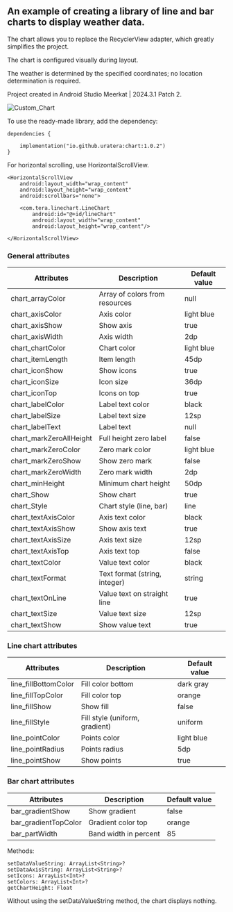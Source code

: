 ## An example of creating a library of line and bar charts to display weather data.

The chart allows you to replace the RecyclerView adapter, which greatly simplifies the project.

The chart is configured visually during layout.

The weather is determined by the specified coordinates; no location determination is required.

Project created in Android Studio Meerkat | 2024.3.1 Patch 2.

![Custom_Chart](https://github.com/user-attachments/assets/743f7b5a-e1d3-45e9-97d4-27f2e7ca1561)

To use the ready-made library, add the dependency:
```
dependencies {

    implementation("io.github.uratera:chart:1.0.2")
}
```
For horizontal scrolling, use HorizontalScrollView.
```
<HorizontalScrollView
    android:layout_width="wrap_content"
    android:layout_height="wrap_content"
    android:scrollbars="none">

    <com.tera.linechart.LineChart
        android:id="@+id/lineChart"
        android:layout_width="wrap_content"
        android:layout_height="wrap_content"/>

</HorizontalScrollView>
```

### General attributes
|Attributes	|Description	|Default value
|-------------------------|------------------------|--------------|
chart_arrayColor	|Array of colors from resources	|null
chart_axisColor	|Axis color	|light blue
chart_axisShow	|Show axis	|true
chart_axisWidth	|Axis width	|2dp
chart_chartColor	|Chart color	|light blue
chart_itemLength	|Item length	|45dp
chart_iconShow	|Show icons	|true
chart_iconSize	|Icon size	|36dp
chart_iconTop	|Icons on top	|true
chart_labelColor	|Label text color	|black
chart_labelSize	|Label text size	|12sp
chart_labelText	|Label text	|null
chart_markZeroAllHeight	|Full height zero label	|false
chart_markZeroColor	|Zero mark color	|light blue
chart_markZeroShow	|Show zero mark	|false
chart_markZeroWidth	|Zero mark width	|2dp
chart_minHeight	|Minimum chart height	|50dp
chart_Show	|Show chart	|true
chart_Style	|Chart style (line, bar)	|line
chart_textAxisColor	|Axis text color	|black
chart_textAxisShow	|Show axis text	|true
chart_textAxisSize	|Axis text size	|12sp
chart_textAxisTop	|Axis text top	|false
chart_textColor	|Value text color	|black
chart_textFormat	|Text format (string, integer)	|string
chart_textOnLine	|Value text on straight line	   |true
chart_textSize	|Value text size	|12sp
chart_textShow	|Show value text	|true 

### Line chart attributes
|Attributes	|Description	|Default value
|------------------------|------------------------|--------------|
line_fillBottomColor	|Fill color bottom	|dark gray
line_fillTopColor	|Fill color top	|orange
line_fillShow	|Show fill	|false
line_fillStyle	|Fill style (uniform, gradient)	|uniform
line_pointColor	|Points color	|light blue
line_pointRadius	|Points radius	|5dp
line_pointShow	|Show points	|true

### Bar chart attributes
|Attributes	|Description	|Default value
|-----------------------|------------------------|-------------|
bar_gradientShow	|Show gradient	|false
bar_gradientTopColor	|Gradient color top	|orange
bar_partWidth	|Band width in percent	|85

Methods:
```
setDataValueString: ArrayList<String>?
setDataAxisString: ArrayList<String>?
setIcons: ArrayList<Int>?
setColors: ArrayList<Int>?
getChartHeight: Float
```
Without using the setDataValueString method, the chart displays nothing.

